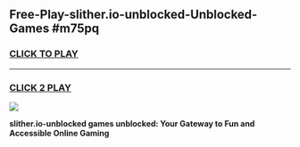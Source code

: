 
## Free-Play-slither.io-unblocked-Unblocked-Games #m75pq
<h3>
<a href="https://news.freeplayer.one?title=slither.io-unblocked&ref=8M">CLICK TO PLAY</a></h3>
<hr>

<h3>
<a href="https://news.freeplayer.one?title=slither.io-unblocked&ref=8M">CLICK 2 PLAY</a>
  
</h3>

<a href="https://news.freeplayer.one?title=slither.io-unblocked&ref=8M"><img src="https://clearcache.store/games.png"></a>


**slither.io-unblocked games unblocked: Your Gateway to Fun and Accessible Online Gaming**
